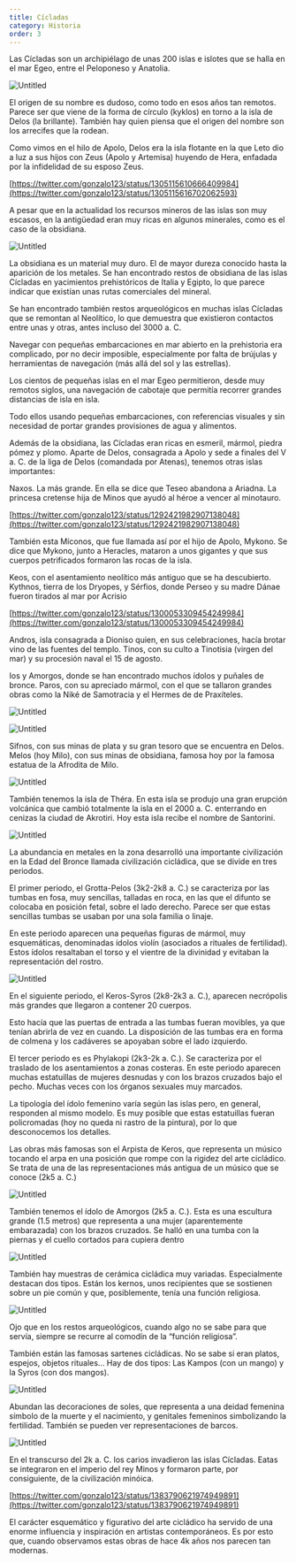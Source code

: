 ```yaml
---
title: Cícladas
category: Historia
order: 3
---
```


Las Cícladas son un archipiélago de unas 200 islas e islotes que se halla en el mar Egeo, entre el Peloponeso y Anatolia.

![Untitled](Ci%CC%81cladas%2067af5a421db940829365da13696340d7/Untitled.png)

El origen de su nombre es dudoso, como todo en esos años tan remotos. Parece ser que viene de la forma de círculo (kyklos) en torno a la isla de Delos (la brillante). También hay quien piensa que el origen del nombre son los arrecifes que la rodean.

Como vimos en el hilo de Apolo, Delos era la isla flotante en la que Leto dio a luz a sus hijos con Zeus (Apolo y Artemisa) huyendo de Hera, enfadada por la infidelidad de su esposo Zeus.

[https://twitter.com/gonzalo123/status/1305115610666409984](https://twitter.com/gonzalo123/status/1305115616702062593)

A pesar que en la actualidad los recursos mineros de las islas son muy escasos, en la antigüedad eran muy ricas en algunos minerales, como es el caso de la obsidiana.

![Untitled](Ci%CC%81cladas%2067af5a421db940829365da13696340d7/Untitled%201.png)

La obsidiana es un material muy duro. El de mayor dureza conocido hasta la aparición de los metales. Se han encontrado restos de obsidiana de las islas Cícladas en yacimientos prehistóricos de Italia y Egipto, lo que parece indicar que existían unas rutas comerciales del mineral.

Se han encontrado también restos arqueológicos en muchas islas Cícladas que se remontan al Neolítico, lo que demuestra que existieron contactos entre unas y otras, antes incluso del 3000 a. C.

Navegar con pequeñas embarcaciones en mar abierto en la prehistoria era complicado, por no decir imposible, especialmente por falta de brújulas y herramientas de navegación (más allá del sol y las estrellas). 

Los cientos de pequeñas islas en el mar Egeo permitieron, desde muy remotos siglos, una navegación de cabotaje que permitía recorrer grandes distancias de isla en isla.

Todo ellos usando pequeñas embarcaciones, con referencias visuales y sin necesidad de portar grandes provisiones de agua y alimentos.

Además de la obsidiana, las Cícladas eran ricas en esmeril, mármol, piedra pómez y plomo. Aparte de Delos, consagrada a Apolo y sede a finales del V a. C. de la liga de Delos (comandada por Atenas), tenemos otras islas importantes:

Naxos. La más grande. En ella se dice que Teseo abandona a Ariadna. La princesa cretense hija de Minos que ayudó al héroe a vencer al minotauro.

[https://twitter.com/gonzalo123/status/1292421982907138048](https://twitter.com/gonzalo123/status/1292421982907138048)

También esta Míconos, que fue llamada así por el hijo de Apolo, Mykono. Se dice que Mykono, junto a Heracles, mataron a unos gigantes y que sus cuerpos petrificados formaron las rocas de la isla.

Keos, con el asentamiento neolítico más antiguo que se ha descubierto. Kythnos, tierra de los Dryopes, y Sérfios, donde Perseo y su madre Dánae fueron tirados al mar por Acrisio

[https://twitter.com/gonzalo123/status/1300053309454249984](https://twitter.com/gonzalo123/status/1300053309454249984)

Andros, isla consagrada a Dioniso quien, en sus celebraciones, hacía brotar vino de las fuentes del templo. Tinos, con su culto a Tinotisia (virgen del mar) y su procesión naval el 15 de agosto.

Ios y Amorgos, donde se han encontrado muchos ídolos y puñales de bronce. Paros, con su apreciado mármol, con el que se tallaron grandes obras como la Niké de Samotracia y el Hermes de de Praxíteles. 

![Untitled](Ci%CC%81cladas%2067af5a421db940829365da13696340d7/Untitled%202.png)

![Untitled](Ci%CC%81cladas%2067af5a421db940829365da13696340d7/Untitled%203.png)

Sifnos, con sus minas de plata y su gran tesoro que se encuentra en Delos. Melos (hoy Milo), con sus minas de obsidiana, famosa hoy por la famosa estatua de la Afrodita de Milo.

![Untitled](Ci%CC%81cladas%2067af5a421db940829365da13696340d7/Untitled%204.png)

También tenemos la isla de Théra. En esta isla se produjo una gran erupción volcánica que cambió totalmente la isla en el 2000 a. C. enterrando en cenizas la ciudad de Akrotiri. Hoy esta isla recibe el nombre de Santorini.

![Untitled](Ci%CC%81cladas%2067af5a421db940829365da13696340d7/Untitled%205.png)

La abundancia en metales en la zona desarrolló una importante civilización en la Edad del Bronce llamada civilización cicládica, que se divide en tres periodos.

El primer periodo, el Grotta-Pelos (3k2-2k8 a. C.) se caracteriza por las tumbas en fosa, muy sencillas, talladas en roca, en las que el difunto se colocaba en posición fetal, sobre el lado derecho. Parece ser que estas sencillas tumbas se usaban por una sola familia o linaje.

En este periodo aparecen una pequeñas figuras de mármol, muy esquemáticas, denominadas ídolos violín (asociados a rituales de fertilidad). Estos ídolos resaltaban el torso y el vientre de la divinidad y evitaban la representación del rostro. 

![Untitled](Ci%CC%81cladas%2067af5a421db940829365da13696340d7/Untitled%206.png)

En el siguiente periodo, el Keros-Syros (2k8-2k3 a. C.), aparecen necrópolis más grandes que llegaron a contener 20 cuerpos.

Esto hacía que las puertas de entrada a las tumbas fueran movibles, ya que tenían abrirla de vez en cuando. La disposición de las tumbas era en forma de colmena y los cadáveres se apoyaban sobre el lado izquierdo.

El tercer periodo es es Phylakopi (2k3-2k a. C.). Se caracteriza por el traslado de los asentamientos a zonas costeras. En este periodo aparecen muchas estatuillas de mujeres desnudas y con los brazos cruzados bajo el pecho. Muchas veces con los órganos sexuales muy marcados.

La tipología del ídolo femenino varía según las islas pero, en general, responden al mismo modelo. Es muy posible que estas estatuillas fueran policromadas (hoy no queda ni rastro de la pintura), por lo que desconocemos los detalles.

Las obras más famosas son el Arpista de Keros, que representa un músico tocando el arpa en una posición que rompe con la rigidez del arte cicládico. Se trata de una de las representaciones más antigua de un músico que se conoce (2k5 a. C.)

![Untitled](Ci%CC%81cladas%2067af5a421db940829365da13696340d7/Untitled%207.png)

También tenemos el ídolo de Amorgos (2k5 a. C.). Esta es una escultura grande (1.5 metros) que representa a una mujer (aparentemente embarazada) con los brazos cruzados. Se halló en una tumba con la piernas y el cuello cortados para cupiera dentro

![Untitled](Ci%CC%81cladas%2067af5a421db940829365da13696340d7/Untitled%208.png)

También hay muestras de cerámica cicládica muy variadas. Especialmente destacan dos tipos. Están los kernos, unos recipientes que se sostienen sobre un pie común y que, posiblemente, tenía una función religiosa. 

![Untitled](Ci%CC%81cladas%2067af5a421db940829365da13696340d7/Untitled%209.png)

Ojo que en los restos arqueológicos, cuando algo no se sabe para que servía, siempre se recurre al comodín de la “función religiosa”.

También están las famosas sartenes cicládicas. No se sabe si eran platos, espejos, objetos rituales... Hay de dos tipos: Las Kampos (con un mango) y la Syros (con dos mangos). 

![Untitled](Ci%CC%81cladas%2067af5a421db940829365da13696340d7/Untitled%2010.png)

Abundan las decoraciones de soles, que representa a una deidad femenina símbolo de la muerte y el nacimiento, y genitales femeninos simbolizando la fertilidad. También se pueden ver representaciones de barcos.

![Untitled](Ci%CC%81cladas%2067af5a421db940829365da13696340d7/Untitled%2011.png)

En el transcurso del 2k a. C. los carios invadieron las islas Cícladas. Eatas se integraron en el imperio del rey Minos y formaron parte, por consiguiente, de la civilización minóica.

[https://twitter.com/gonzalo123/status/1383790621974949891](https://twitter.com/gonzalo123/status/1383790621974949891)

El carácter esquemático y figurativo del arte cicládico ha servido de una enorme influencia y inspiración en artistas contemporáneos. Es por esto que, cuando observamos estas obras de hace 4k años nos parecen tan modernas.